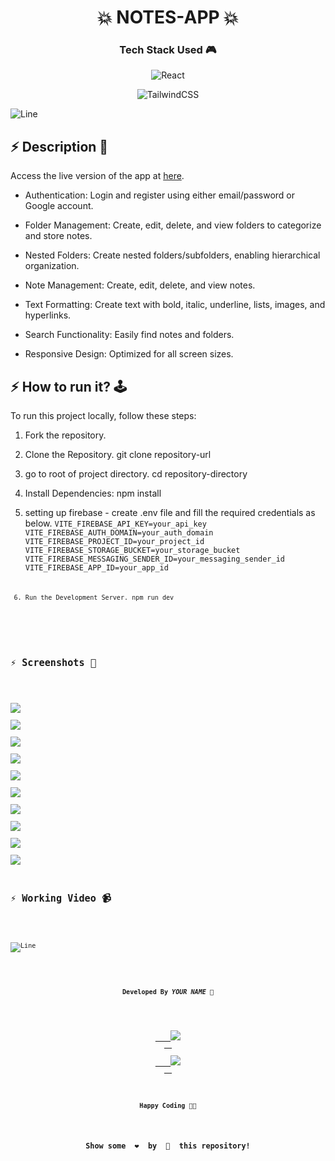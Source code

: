 <h1 align='center'><b>💥 NOTES-APP 💥</b></h1>

<!-- -------------------------------------------------------------------------------------------------------------- -->

<h3 align='center'>Tech Stack Used 🎮</h3>
<!-- enlist all the technologies used to create this project from them (Remove comment using 'ctrl+z' or 'command+z') -->

<div align='center'>

  <!-- ![HTML5](https://img.shields.io/badge/html5-%23E34F26.svg?style=for-the-badge&logo=html5&logoColor=white) -->
  <!-- ![CSS3](https://img.shields.io/badge/css3-%231572B6.svg?style=for-the-badge&logo=css3&logoColor=white) -->
  <!-- ![Bootstrap](https://img.shields.io/badge/bootstrap-%238511FA.svg?style=for-the-badge&logo=bootstrap&logoColor=white) -->
  <!-- ![JavaScript](https://img.shields.io/badge/javascript-%23323330.svg?style=for-the-badge&logo=javascript&logoColor=%23F7DF1E) -->
  <!-- ![jQuery](https://img.shields.io/badge/jquery-%230769AD.svg?style=for-the-badge&logo=jquery&logoColor=white) -->
   ![React](https://img.shields.io/badge/react-%2320232a.svg?style=for-the-badge&logo=react&logoColor=%2361DAFB)
  <!-- ![Redux](https://img.shields.io/badge/redux-%23593d88.svg?style=for-the-badge&logo=redux&logoColor=white) -->
   ![TailwindCSS](https://img.shields.io/badge/tailwindcss-%2338B2AC.svg?style=for-the-badge&logo=tailwind-css&logoColor=white)
  <!-- ![Web3.js](https://img.shields.io/badge/web3.js-F16822?style=for-the-badge&logo=web3.js&logoColor=white) -->
  <!-- ![Express.js](https://img.shields.io/badge/express.js-%23404d59.svg?style=for-the-badge&logo=express&logoColor=%2361DAFB) -->
  <!-- ![Angular.js](https://img.shields.io/badge/angular.js-%23E23237.svg?style=for-the-badge&logo=angularjs&logoColor=white) -->
  <!-- ![Next JS](https://img.shields.io/badge/Next-black?style=for-the-badge&logo=next.js&logoColor=white) -->
  <!-- ![NodeJS](https://img.shields.io/badge/node.js-6DA55F?style=for-the-badge&logo=node.js&logoColor=white) -->
  <!-- ![Vue.js](https://img.shields.io/badge/vuejs-%2335495e.svg?style=for-the-badge&logo=vuedotjs&logoColor=%234FC08D) -->
  <!-- ![MongoDB](https://img.shields.io/badge/MongoDB-%234ea94b.svg?style=for-the-badge&logo=mongodb&logoColor=white) -->
</div>


![Line](https://github.com/Avdhesh-Varshney/WebMasterLog/assets/114330097/4b78510f-a941-45f8-a9d5-80ed0705e847)

<!-- -------------------------------------------------------------------------------------------------------------- -->

## :zap: Description 📃

<div>
  <!-- <p>Add Description of the project</p> -->
    <p>
      Access the live version of the app at <a href="https://notes-app-a3759.web.app/">here</a>.
      
- Authentication: Login and register using either email/password or Google account.

- Folder Management: Create, edit, delete, and view folders to categorize and store notes.

- Nested Folders: Create nested folders/subfolders, enabling hierarchical organization.

- Note Management: Create, edit, delete, and view notes.

- Text Formatting: Create text with bold, italic, underline, lists, images, and hyperlinks.

- Search Functionality: Easily find notes and folders.

- Responsive Design: Optimized for all screen sizes.
    </p>
</div>


<!-- -------------------------------------------------------------------------------------------------------------- -->

## :zap: How to run it? 🕹️

<!-- Add steps how to run this project -->
To run this project locally, follow these steps:

1. Fork the repository.
2. Clone the Repository. git clone repository-url
3. go to root of project directory. cd repository-directory
4. Install Dependencies: npm install
5. setting up firebase - create .env file and fill the required credentials as below.
<code>VITE_FIREBASE_API_KEY=your_api_key
VITE_FIREBASE_AUTH_DOMAIN=your_auth_domain
VITE_FIREBASE_PROJECT_ID=your_project_id
VITE_FIREBASE_STORAGE_BUCKET=your_storage_bucket
VITE_FIREBASE_MESSAGING_SENDER_ID=your_messaging_sender_id
VITE_FIREBASE_APP_ID=your_app_id<code>

6. Run the Development Server. npm run dev
   

<!-- -------------------------------------------------------------------------------------------------------------- -->

## :zap: Screenshots 📸
<!-- add the screenshot of the project (Mandatory) -->
<img src="./public/screenshots/image_00.png"/><br/>
<img src="./public/screenshots/image_01.png"/><br/>
<img src="./public/screenshots/image_02.png"/><br/>
<img src="./public/screenshots/image_03.png"/><br/>
<img src="./public/screenshots/image_04.png"/><br/>
<img src="./public/screenshots/image_05.png"/><br/>
<img src="./public/screenshots/image_06.png"/><br/>
<img src="./public/screenshots/image_07.png"/><br/>
<img src="./public/screenshots/image_08.png"/><br/>
<img src="./public/screenshots/image_09.png"/><br/>


## :zap: Working Video 📹
<!-- directly add the link of video (If, possible) -->



![Line](https://github.com/Avdhesh-Varshney/WebMasterLog/assets/114330097/4b78510f-a941-45f8-a9d5-80ed0705e847)

<!-- -------------------------------------------------------------------------------------------------------------- -->

<h4 align='center'>Developed By <b><i>YOUR NAME</i></b> 👦</h4>
<p align='center'>
  <a href='YOUR-LINKEDIN-URL'>
    <img src='https://img.shields.io/badge/linkedin-%230077B5.svg?style=for-the-badge&logo=linkedin&logoColor=white' />
  </a>
  <a href='YOUR-GITHUB-URL'>
    <img src='https://img.shields.io/badge/github-%23121011.svg?style=for-the-badge&logo=github&logoColor=white' />
  </a>
</p>

<h4 align='center'>Happy Coding 🧑‍💻</h4>

<h3 align="center">Show some &nbsp;❤️&nbsp; by &nbsp;🌟&nbsp; this repository!</h3>





